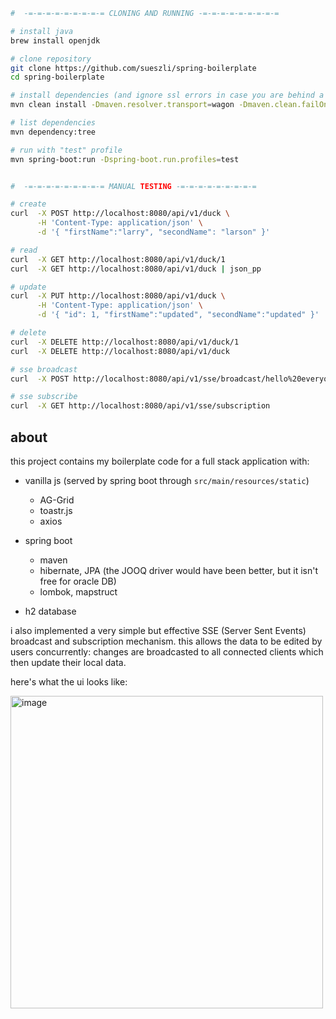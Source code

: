 ```bash
#  -=-=-=-=-=-=-=-=-= CLONING AND RUNNING -=-=-=-=-=-=-=-=-=

# install java
brew install openjdk

# clone repository
git clone https://github.com/sueszli/spring-boilerplate
cd spring-boilerplate

# install dependencies (and ignore ssl errors in case you are behind a proxy)
mvn clean install -Dmaven.resolver.transport=wagon -Dmaven.clean.failOnError=false -Dmaven.wagon.http.ssl.insecure=true -Dmaven.wagon.http.ssl.allowall=true -Dmaven.wagon.http.ssl.ignore.validity.dates=true -Dhttps.protocols=TLSv1.2

# list dependencies
mvn dependency:tree

# run with "test" profile
mvn spring-boot:run -Dspring-boot.run.profiles=test


#  -=-=-=-=-=-=-=-=-= MANUAL TESTING -=-=-=-=-=-=-=-=-=

# create
curl  -X POST http://localhost:8080/api/v1/duck \
      -H 'Content-Type: application/json' \
      -d '{ "firstName":"larry", "secondName": "larson" }'

# read
curl  -X GET http://localhost:8080/api/v1/duck/1
curl  -X GET http://localhost:8080/api/v1/duck | json_pp

# update
curl  -X PUT http://localhost:8080/api/v1/duck \
      -H 'Content-Type: application/json' \
      -d '{ "id": 1, "firstName":"updated", "secondName":"updated" }'

# delete
curl  -X DELETE http://localhost:8080/api/v1/duck/1
curl  -X DELETE http://localhost:8080/api/v1/duck

# sse broadcast
curl  -X POST http://localhost:8080/api/v1/sse/broadcast/hello%20everyone!

# sse subscribe
curl  -X GET http://localhost:8080/api/v1/sse/subscription

```

## about

this project contains my boilerplate code for a full stack application with:

-   vanilla js (served by spring boot through `src/main/resources/static`)

    -   AG-Grid
    -   toastr.js
    -   axios

-   spring boot

    -   maven
    -   hibernate, JPA (the JOOQ driver would have been better, but it isn't free for oracle DB)
    -   lombok, mapstruct

-   h2 database

i also implemented a very simple but effective SSE (Server Sent Events) broadcast and subscription mechanism. this allows the data to be edited by users concurrently: changes are broadcasted to all connected clients which then update their local data.

here's what the ui looks like:

<img width="500" alt="image" src="https://github.com/sueszli/springBootBoilerplate/assets/61852663/bd2248e0-1b13-49fc-91b2-67ae87244227">
